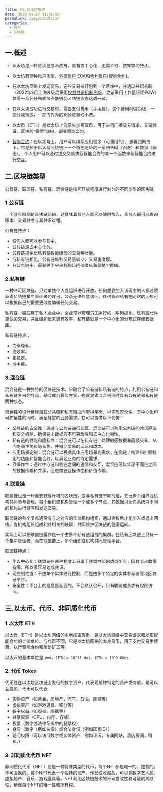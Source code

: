 ```yaml
---
title: 07.以太坊概述
date: 2023-06-27 11:06:58
permalink: /pages/dd1c1a/
categories:
  - 技术
  - 区块链
---
```


## 一.概述

- 以太坊是一种区块链技术应用，具有去中心化、无需许可、抗审查的特点。

- 以太坊有两种账户类型，[外部账户 EOA]()和[合约账户(智能合约)]()。

- 在以太坊网络上发送交易，这些交易被打包到一个区块中，并通过共识机制（2022年9月上海升级后采用[权益共识机制POS]()，之前采用工作量证明POW）使得一系列分布式节点能够就区块链状态达成一致。

- 在以太坊成功进行交易时，需要支付费用（手续费）。这个费用叫做[GAS]()，一部分被销毁，一部门作为区块验证者的小费。

- 以太币（ETH）是以太坊上的原生加密货币，用于进行广播交易请求、交易验证、区块的“投票”加权、部署智能合约。

- [智能合约]()：在以太坊上，用户可以编写应用程序（可重用的），部署到网络上，它是位于以太坊区块链上一个特定地址的一系列代码（函数）和数据（状态）。
个人用户可以通过提交交易执行智能合约的某一个函数来与智能合约进行交互。


## 二.区块链类型
公有链、联盟链、私有链、混合链是按照开放程度进行划分的不同类型的区块链。

### 1.公有链

一个没有限制的区块链网络，这意味着任何人都可以随时加入，任何人都可以查询账本、交易并参与其共识过程。

公有链特点：
- 任何人都可以参与其中。
- 公有链是去中心化的。
- 公有链提供比私有链数量级低的交易吞吐量。
- 与私有链相比，公有链每秒交易量较少，交易速度慢。
- 在公有链中，需要授予中央机构访问权限以监督整个网络。

### 2.私有链

一种许可区块链，只对单独个人或组织进行开放。任何想要加入该网络的人都必须获得区块链集中管理者的许可，公众无法任意访问。任何管理私有链网络的人都可以根据自己的需要更改或编辑任何交易。

私有链一般应用于私人企业中，企业可以管理员工执行的一系列操作。私有链允许更快的交易，并且维护起来更有效率，私有链就是一个中心化的分布式存储数据库。

私有链特点：
- 完全隐私。
- 高效率。
- 更稳定。
- 成本低。

### 3.混合链

混合链是一种独特的区块链技术，它融合了公有链和私有链的特点，利用公有链和私有链各自的特点，结合成为最佳方案，也就是说混合链同时具有公有链和私有链两种状态。

混合链的设计目标是在公共链和私有链之间取得平衡，以实现安全性、去中心化和可扩展性的同时，满足特定的业务需求。它可以提供以下优势：

- 公共链的安全性：通过与公共链进行交互，混合链可以利用公共链的共识算法和安全机制，确保链上数据的不可篡改性和去中心化特性。
- 私有链的性能和隐私性：混合链可以在私有链上处理敏感数据和高频交易，从而提高性能和隐私性，并减少交易的延迟和成本。
- 应用场景定制：混合链可以根据具体应用场景的需求，在侧链上构建和扩展特定的功能和智能合约，以满足业务的特定需求。
- 互操作性：通过中心链和侧链之间的通信和交互，混合链可以实现不同链之间的数据传输和共享，促进跨链互操作性和价值传输。

### 4.联盟链

联盟链也是一种需要获得许可的区块链，但与私有链不同的是，它由多个组织或机构共同参与管理，每个组织或机构管理一个或多个节点，其数据只允许系统内不同的机构进行读写和发送交易。

联盟链的各个节点通常有与之对应的实体机构组织，通过授权后才能加入或退出网络。各机构组织组成利益相关的联盟，共同维护区块链的健康运转。

实际上可以把联盟链看作是一个由多个私有链组成的集群。在私有区块链上只有一个集中管理者，而在联盟链上，多个组织或机构共同管理平台。

联盟链特点：
- 半去中心化：联盟链在某种程度上只属于联盟内部的成员所有，因其节点数量有限，所以很容易达成共识。
- 可控制性强：不由单个实体进行控制，而是由多个特定的实体参与者管理区块链平台。
- 安全性：平台上的信息是私密的，不会默认公开，只有联盟成员才有权限访问。


## 三.以太币、代币、非同质化代币

### 1.以太币 ETH

以太币（ETH）是以太坊网络的本地加密货币，是以太坊网络中交易请求和发布智能合约的计价单位。与代币不同，它是以太坊网络的本身货币，用于支付交易手续费、执行智能合约和奖励矿工等。

以太币的基本单位是 wei，`1ETH = 10^18 Wei，1ETH = 10^9 GWei`

### 2. 代币 Token

代币是在以太坊区块链上发行的数字资产，代表着某种特定的资产或价值，是可以互换的。代币可以代表

- 实物资产（如黄金，房地产，汽车，石油，能源等）
- 虚拟资产（如游戏道具、积分等）
- 数字权益（如股权、票据等）
- 共享资源（CPU、内存、存储）
- 投票（数字或法律系统中的投票权）
- 身份（数字（例如头像）或合法身份（例如国家ID））
- 访问权限（可以访问数字或实体资产，例如论坛，专属网站，酒店房间，租车。）

### 3. 非同质化代币 NFT

非同质化代币（NFT）则是一种特殊类型的代币，每个NFT都是唯一的、独特的，不可互换的。每个NFT代表一个独特的资产、作品或收藏品，可以是数字艺术品、虚拟地产、音乐、游戏道具等。NFT利用区块链技术的不可篡改性和可证明稀缺性，确保每个NFT的唯一性和所有权。

